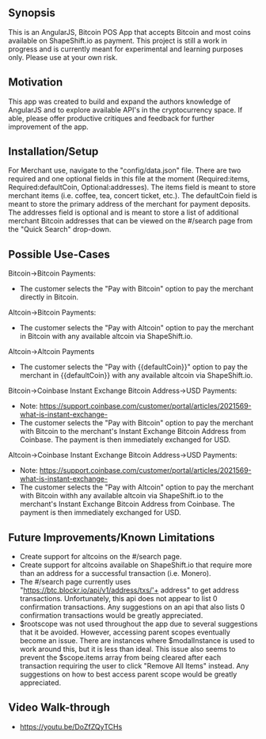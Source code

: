 ## Synopsis

This is an AngularJS, Bitcoin POS App that accepts Bitcoin and most coins available on ShapeShift.io as payment. This project is still a work in progress and is currently meant for experimental and learning purposes only. Please use at your own risk.

## Motivation

This app was created to build and expand the authors knowledge of AngularJS and to explore available API's in the cryptocurrency space. If able, please offer productive critiques and feedback for further improvement of the app.

## Installation/Setup

For Merchant use, navigate to the "config/data.json" file. There are two required and one optional fields in this file at the moment (Required:items, Required:defaultCoin, Optional:addresses). The items field is meant to store merchant items (i.e. coffee, tea, concert ticket, etc.). The defaultCoin field is meant to store the primary address of the merchant for payment deposits. The addresses field is optional and is meant to store a list of additional merchant Bitcoin addresses that can be viewed on the #/search page from the "Quick Search" drop-down.

## Possible Use-Cases

Bitcoin->Bitcoin Payments:
- The customer selects the "Pay with Bitcoin" option to pay the merchant directly in Bitcoin.

Altcoin->Bitcoin Payments:
- The customer selects the "Pay with Altcoin" option to pay the merchant in Bitcoin with any available altcoin via ShapeShift.io.

Altcoin->Altcoin Payments
- The customer selects the "Pay with {{defaultCoin}}" option to pay the merchant in {{defaultCoin}} with any available altcoin via ShapeShift.io.

Bitcoin->Coinbase Instant Exchange Bitcoin Address->USD Payments:
- Note: https://support.coinbase.com/customer/portal/articles/2021569-what-is-instant-exchange-
- The customer selects the "Pay with Bitcoin" option to pay the merchant with Bitcoin to the merchant's Instant Exchange Bitcoin Address from Coinbase. The payment is then immediately exchanged for USD.

Altcoin->Coinbase Instant Exchange Bitcoin Address->USD Payments:
- Note: https://support.coinbase.com/customer/portal/articles/2021569-what-is-instant-exchange-
- The customer selects the "Pay with Altcoin" option to pay the merchant with Bitcoin withh any available altcoin via ShapeShift.io to the merchant's Instant Exchange Bitcoin Address from Coinbase. The payment is then immediately exchanged for USD.

## Future Improvements/Known Limitations
- Create support for altcoins on the #/search page.
- Create support for altcoins available on ShapeShift.io that require more than an address for a successful transaction (i.e. Monero).
- The #/search page currently uses "https://btc.blockr.io/api/v1/address/txs/'+ address" to get address transactions. Unfortunately, this api does not appear to list 0 confirmation transactions. Any suggestions on an api that also lists 0 confirmation transactions would be greatly appreciated.
- $rootscope was not used throughout the app due to several suggestions that it be avoided. However, accessing parent scopes eventually become an issue. There are instances where $modalInstance is used to work around this, but it is less than ideal. This issue also seems to prevent the $scope.items array from being cleared after each transaction requiring the user to click "Remove All Items" instead. Any suggestions on how to best access parent scope would be greatly appreciated.

## Video Walk-through
- https://youtu.be/DoZfZQyTCHs
